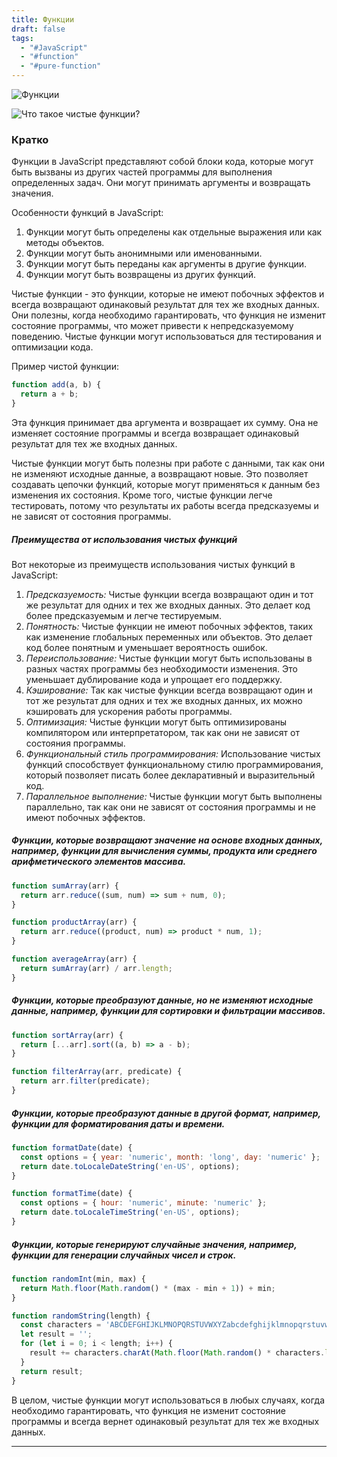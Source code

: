 ```yaml
---
title: Функции
draft: false
tags:
  - "#JavaScript"
  - "#function"
  - "#pure-function"
---
```

![Функции](https://www.youtube.com/watch?v=csrCSOwWX3s)

![Что такое чистые функции?](https://www.youtube.com/watch?v=k_mRqDoeAGg)

### Кратко

Функции в JavaScript представляют собой блоки кода, которые могут быть вызваны из других частей программы для выполнения определенных задач. Они могут принимать аргументы и возвращать значения.

Особенности функций в JavaScript:
1. Функции могут быть определены как отдельные выражения или как методы объектов.
2. Функции могут быть анонимными или именованными.
3. Функции могут быть переданы как аргументы в другие функции.
4. Функции могут быть возвращены из других функций.

Чистые функции - это функции, которые не имеют побочных эффектов и всегда возвращают одинаковый результат для тех же входных данных. Они полезны, когда необходимо гарантировать, что функция не изменит состояние программы, что может привести к непредсказуемому поведению. Чистые функции могут использоваться для тестирования и оптимизации кода.

Пример чистой функции:
```js
function add(a, b) {
  return a + b;
}
```

Эта функция принимает два аргумента и возвращает их сумму. Она не изменяет состояние программы и всегда возвращает одинаковый результат для тех же входных данных.

Чистые функции могут быть полезны при работе с данными, так как они не изменяют исходные данные, а возвращают новые. Это позволяет создавать цепочки функций, которые могут применяться к данным без изменения их состояния. Кроме того, чистые функции легче тестировать, потому что результаты их работы всегда предсказуемы и не зависят от состояния программы.

##### Преимущества от использования чистых функций

Вот некоторые из преимуществ использования чистых функций в JavaScript:
1. _Предсказуемость:_ Чистые функции всегда возвращают один и тот же результат для одних и тех же входных данных. Это делает код более предсказуемым и легче тестируемым.
2. _Понятность:_ Чистые функции не имеют побочных эффектов, таких как изменение глобальных переменных или объектов. Это делает код более понятным и уменьшает вероятность ошибок.
3. _Переиспользование:_ Чистые функции могут быть использованы в разных частях программы без необходимости изменения. Это уменьшает дублирование кода и упрощает его поддержку.
4. _Кэширование:_ Так как чистые функции всегда возвращают один и тот же результат для одних и тех же входных данных, их можно кэшировать для ускорения работы программы.
5. _Оптимизация:_ Чистые функции могут быть оптимизированы компилятором или интерпретатором, так как они не зависят от состояния программы.
6. _Функциональный стиль программирования:_ Использование чистых функций способствует функциональному стилю программирования, который позволяет писать более декларативный и выразительный код.
7. _Параллельное выполнение:_ Чистые функции могут быть выполнены параллельно, так как они не зависят от состояния программы и не имеют побочных эффектов.

##### Функции, которые возвращают значение на основе входных данных, например, функции для вычисления суммы, продукта или среднего арифметического элементов массива.
```js
function sumArray(arr) {
  return arr.reduce((sum, num) => sum + num, 0);
}

function productArray(arr) {
  return arr.reduce((product, num) => product * num, 1);
}

function averageArray(arr) {
  return sumArray(arr) / arr.length;
}
```

##### Функции, которые преобразуют данные, но не изменяют исходные данные, например, функции для сортировки и фильтрации массивов.
```js
function sortArray(arr) {
  return [...arr].sort((a, b) => a - b);
}

function filterArray(arr, predicate) {
  return arr.filter(predicate);
}
```

##### Функции, которые преобразуют данные в другой формат, например, функции для форматирования даты и времени.
```js
function formatDate(date) {
  const options = { year: 'numeric', month: 'long', day: 'numeric' };
  return date.toLocaleDateString('en-US', options);
}

function formatTime(date) {
  const options = { hour: 'numeric', minute: 'numeric' };
  return date.toLocaleTimeString('en-US', options);
}
```

##### Функции, которые генерируют случайные значения, например, функции для генерации случайных чисел и строк.
```js
function randomInt(min, max) {
  return Math.floor(Math.random() * (max - min + 1)) + min;
}

function randomString(length) {
  const characters = 'ABCDEFGHIJKLMNOPQRSTUVWXYZabcdefghijklmnopqrstuvwxyz0123456789';
  let result = '';
  for (let i = 0; i < length; i++) {
    result += characters.charAt(Math.floor(Math.random() * characters.length));
  }
  return result;
}
```

В целом, чистые функции могут использоваться в любых случаях, когда необходимо гарантировать, что функция не изменит состояние программы и всегда вернет одинаковый результат для тех же входных данных.

_____
